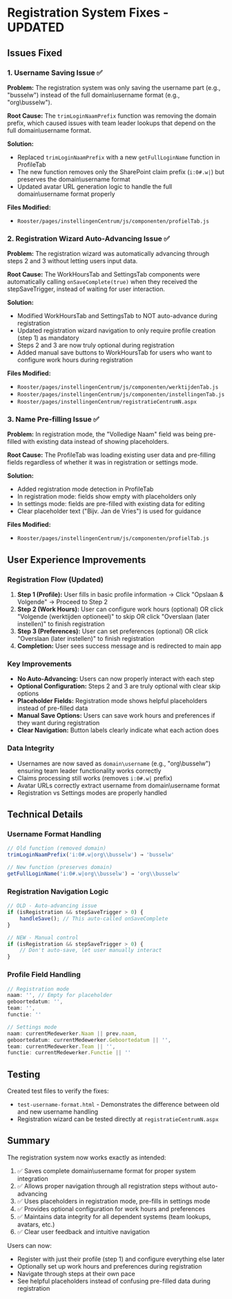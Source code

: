 # Registration System Fixes - UPDATED

## Issues Fixed

### 1. Username Saving Issue ✅
**Problem:** The registration system was only saving the username part (e.g., "busselw") instead of the full domain\username format (e.g., "org\busselw").

**Root Cause:** The `trimLoginNaamPrefix` function was removing the domain prefix, which caused issues with team leader lookups that depend on the full domain\username format.

**Solution:**
- Replaced `trimLoginNaamPrefix` with a new `getFullLoginName` function in ProfileTab
- The new function removes only the SharePoint claim prefix (`i:0#.w|`) but preserves the domain\username format
- Updated avatar URL generation logic to handle the full domain\username format properly

**Files Modified:**
- `Rooster/pages/instellingenCentrum/js/componenten/profielTab.js`

### 2. Registration Wizard Auto-Advancing Issue ✅
**Problem:** The registration wizard was automatically advancing through steps 2 and 3 without letting users input data.

**Root Cause:** The WorkHoursTab and SettingsTab components were automatically calling `onSaveComplete(true)` when they received the stepSaveTrigger, instead of waiting for user interaction.

**Solution:**
- Modified WorkHoursTab and SettingsTab to NOT auto-advance during registration
- Updated registration wizard navigation to only require profile creation (step 1) as mandatory
- Steps 2 and 3 are now truly optional during registration
- Added manual save buttons to WorkHoursTab for users who want to configure work hours during registration

**Files Modified:**
- `Rooster/pages/instellingenCentrum/js/componenten/werktijdenTab.js`
- `Rooster/pages/instellingenCentrum/js/componenten/instellingenTab.js`
- `Rooster/pages/instellingenCentrum/registratieCentrumN.aspx`

### 3. Name Pre-filling Issue ✅
**Problem:** In registration mode, the "Volledige Naam" field was being pre-filled with existing data instead of showing placeholders.

**Root Cause:** The ProfileTab was loading existing user data and pre-filling fields regardless of whether it was in registration or settings mode.

**Solution:**
- Added registration mode detection in ProfileTab
- In registration mode: fields show empty with placeholders only
- In settings mode: fields are pre-filled with existing data for editing
- Clear placeholder text ("Bijv. Jan de Vries") is used for guidance

**Files Modified:**
- `Rooster/pages/instellingenCentrum/js/componenten/profielTab.js`

## User Experience Improvements

### Registration Flow (Updated)
1. **Step 1 (Profile):** User fills in basic profile information → Click "Opslaan & Volgende" → Proceed to Step 2
2. **Step 2 (Work Hours):** User can configure work hours (optional) OR click "Volgende (werktijden optioneel)" to skip OR click "Overslaan (later instellen)" to finish registration
3. **Step 3 (Preferences):** User can set preferences (optional) OR click "Overslaan (later instellen)" to finish registration
4. **Completion:** User sees success message and is redirected to main app

### Key Improvements
- **No Auto-Advancing:** Users can now properly interact with each step
- **Optional Configuration:** Steps 2 and 3 are truly optional with clear skip options
- **Placeholder Fields:** Registration mode shows helpful placeholders instead of pre-filled data
- **Manual Save Options:** Users can save work hours and preferences if they want during registration
- **Clear Navigation:** Button labels clearly indicate what each action does

### Data Integrity
- Usernames are now saved as `domain\username` (e.g., "org\busselw") ensuring team leader functionality works correctly
- Claims processing still works (removes `i:0#.w|` prefix)
- Avatar URLs correctly extract username from domain\username format
- Registration vs Settings modes are properly handled

## Technical Details

### Username Format Handling
```javascript
// Old function (removed domain)
trimLoginNaamPrefix('i:0#.w|org\\busselw') → 'busselw'

// New function (preserves domain)
getFullLoginName('i:0#.w|org\\busselw') → 'org\\busselw'
```

### Registration Navigation Logic
```javascript
// OLD - Auto-advancing issue
if (isRegistration && stepSaveTrigger > 0) {
    handleSave(); // This auto-called onSaveComplete
}

// NEW - Manual control
if (isRegistration && stepSaveTrigger > 0) {
    // Don't auto-save, let user manually interact
}
```

### Profile Field Handling
```javascript
// Registration mode
naam: '', // Empty for placeholder
geboortedatum: '',
team: '',
functie: ''

// Settings mode  
naam: currentMedewerker.Naam || prev.naam,
geboortedatum: currentMedewerker.Geboortedatum || '',
team: currentMedewerker.Team || '',
functie: currentMedewerker.Functie || ''
```

## Testing

Created test files to verify the fixes:
- `test-username-format.html` - Demonstrates the difference between old and new username handling
- Registration wizard can be tested directly at `registratieCentrumN.aspx`

## Summary

The registration system now works exactly as intended:
1. ✅ Saves complete domain\username format for proper system integration
2. ✅ Allows proper navigation through all registration steps without auto-advancing
3. ✅ Uses placeholders in registration mode, pre-fills in settings mode
4. ✅ Provides optional configuration for work hours and preferences
5. ✅ Maintains data integrity for all dependent systems (team lookups, avatars, etc.)
6. ✅ Clear user feedback and intuitive navigation

Users can now:
- Register with just their profile (step 1) and configure everything else later
- Optionally set up work hours and preferences during registration
- Navigate through steps at their own pace
- See helpful placeholders instead of confusing pre-filled data during registration
